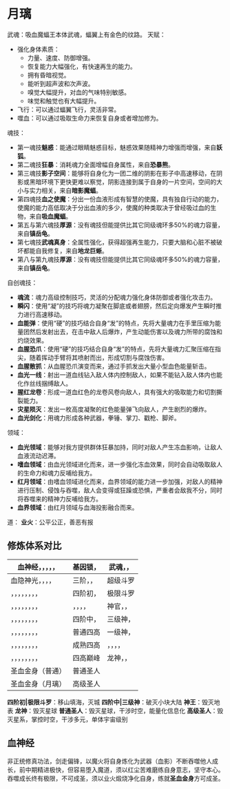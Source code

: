 # 月璃

武魂：吸血魔蝠王本体武魂，蝠翼上有金色的纹路。
天赋：
* 强化身体素质：
    * 力量、速度、防御增强。
    * 恢复能力大幅强化，有快速再生的能力。
    * 拥有昏暗视觉。
    * 能听到超声波和次声波。
    * 嗅觉大幅提升，对血的气味特别敏感。
    * 味觉和触觉也有大幅提升。
* 飞行：可以通过蝠翼飞行，灵活非常。
* 噬血：可以通过吸取生命力来恢复自身或者增加修为。

魂技：
* 第一魂技**魅惑**：能通过眼睛魅惑目标，魅惑效果随精神力增强而增强，来自**妖狐**。
* 第二魂技**狂暴**：消耗魂力全面增幅自身属性，来自**恐暴熊**。
* 第三魂技**影子空间**：能够将自身化为一团二维的阴影在影子中高速移动，在阴影或黑暗环境下更快更难以察觉，阴影连接到属于自身的一片空间，空间的大小与实力相关，来自**暗影魔蝠**。
* 第四魂技**血之使魔**：分出一份血液形成有智慧的使魔，具有独自行动的能力，使魔的能力高低取决于分出血液的多少，使魔的种类取决于曾经吸过血的生物，来自**吸血魔蝠**。
* 第五与第六魂技**厚源**：没有魂技但能提供比其它同级魂环多50%的魂力容量，来自**镇岳龟**。
* 第七魂技**武魂真身**：全属性强化，获得超强再生能力，只要大脑和心脏不被破坏都能自我修复，来自**地龙巨蜥**。
* 第八与第九魂技**厚源**：没有魂技但能提供比其它同级魂环多50%的魂力容量，来自**镇岳龟**。

自创魂技：
* **魂流**：魂力高级控制技巧，灵活的分配魂力强化身体防御或者强化攻击力。
* **瞬闪**：使用“凝”的技巧将魂力凝聚在脚底或者翅膀，然后定向爆发产生瞬时推力进行高速移动。
* **血能弹**：使用“硬”的技巧结合自身“发”的特点，先将大量魂力在手里压缩为能量团然后发射出去，在击中敌人后爆炸，产生动能伤害以及魂力所带的腐蚀和灼烧效果。
* **血腥恐爪**：使用“硬”的技巧结合自身“发”的特点，先将大量魂力汇聚压缩在指尖，随着挥动手臂将其喷射而出，形成切割与腐蚀伤害。
* **血腥散抓**：从血腥恐爪演变而来，通过手抓发出大量小型血色能量斩击。
* **血光一线**：射出一道血线钻入敌人体内控制敌人，如果不能钻入敌人体内也能化作丝线捆缚敌人。
* **腥红龙卷**：形成一道血红色的龙卷风卷向敌人，具有强大的吸取能力和切割撕裂能力。
* **灾星陨灭**：发出一枚高度凝聚的红色能量弹飞向敌人，产生剧烈的爆炸。
* **血光剑化**：用魂力形成各种武器，拳锤、掌刀、戳枪、脚斧。

领域：
* **血光领域**：能够对我方提供群体狂暴加持，同时对敌人产生冻血影响，让敌人血液流动迟滞。
* **嗜血领域**：由血光领域进化而来，进一步强化冻血效果，同时会自动吸取敌人的生命力和魂力反哺给我方。
* **红月领域**：由嗜血领域进化而来，血界领域的能力进一步加强，对敌人的精神进行压制、侵蚀与吞噬，敌人会变得或狂躁或恐惧，严重者会敌我不分，同时将吞噬来的精神力反哺给我方。
* **血界领域**：由红月领域与血海投影融合而来。

道：
**业火**：公平公正，善恶有报

## 修炼体系对比

|血神经，，，，，|基因锁，|武魂，，|
|---|---|---|
|血隐神光，，，，|三阶，，|超级斗罗|
|，，，，，，，，|四阶初，|极限斗罗|
|，，，，，，，，|，，，，|神官，，|
|，，，，，，，，|四阶中，|三级神，|
|，，，，，，，，|普通四高|一级神，|
|，，，，，，，，|成熟四高|，，，，|
|，，，，，，，，|四高巅峰|龙神，，|
|圣血金身（普通）|普通圣人|
|圣血金身（月璃）|高级圣人|

**四阶初|极限斗罗**：移山填海，灭城
**四阶中|三级神**：破灭小块大陆
**神王**：毁灭地表
**龙神**：毁灭星球
**普通圣人**：毁灭星球，干涉时空，能量化信息化
**高级圣人**：毁灭星系，掌控时空，干涉多元，单体宇宙级别

## 血神经

非正统修真功法，剑走偏锋，以魔火将自身炼化为武器（血影）不断吞噬他人成长，前中期精进极快，但容易堕入魔道，须以红尘苦难磨练自身意志，坚守本心。
吞噬成长终有极限，不可成圣，须以业火煅烧净化自身，练就**圣血金身**方可成圣。